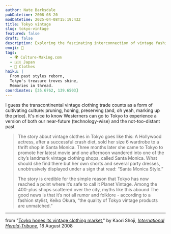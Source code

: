 ```yaml
---
author: Nate Barksdale
pubDatetime: 2008-08-20
modDatetime: 2025-04-08T15:19:43Z
title: Tokyo vintage
slug: tokyo-vintage
featured: false
draft: false
description: Exploring the fascinating interconnection of vintage fashion between Tokyo and Hollywood.
emoji: 🧥
tags:
  - 🌍 Culture-Making.com
  - 🇯🇵 Japan
  - 👕 Clothes
haiku: |
  From past styles reborn,  
  Tokyo's treasure troves shine,  
  Memories in thread.
coordinates: [35.6762, 139.6503]
---
```


I guess the transcontinental vintage clothing trade counts as a form of cultivating culture: pruning, honing, preserving (and, oh yeah, marking up the price). It's nice to know Westerners can go to Tokyo to experience a version of both our near-future (technology-wise) and the not-too-distant past

> The story about vintage clothes in Tokyo goes like this: A Hollywood actress, after a successful crash diet, sold her size 6 wardrobe to a thrift shop in Santa Monica. Three months later she came to Tokyo to promote her latest movie and one afternoon wandered into one of the city’s landmark vintage clothing shops, called Santa Monica. What should she find there but her own shorts and several party dresses, unobtrusively displayed under a sign that read: “Santa Monica Style.”
>
> The story is credible for the simple reason that Tokyo has now reached a point where it’s safe to call it Planet Vintage. Among the 400-plus shops scattered over the city, myths like this abound
> The good news is that it’s not all rumor and folklore - according to a fashion stylist, Keiko Okura, “the quality of Tokyo vintage products are unmatched.”

---

from "[Toyko hones its vintage clothing market](https://www.google.com/search?q=%22Toyko%20hones%20its%20vintage%20clothing%20market%22%20iht.com)," by Kaori Shoji, [_International Herald-Tribune_](https://www.google.com/search?q=%22_International%20Herald-Tribune_%22%20iht.com), 18 August 2008

